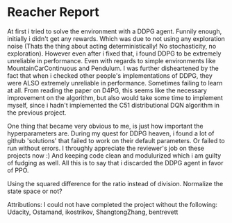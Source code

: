 # Reacher Report

At first i tried to solve the environment with a DDPG agent. Funnily enough, initially i didn't get any rewards. Which was due to not using any exploration noise (Thats the thing about acting deterministically! No stochasticity, no exploration). However even after i fixed that, i found DDPG to be extremely unreliable in performance. Even with regards to simple environments like MountainCarContinuous and Pendulum. I was further disheartened by the fact that when i checked other people's implementations of DDPG, they were ALSO extremely unreliable in performance. Sometimes failing to learn at all. From reading the paper on D4PG, this seems like the necessary improvement on the algorithm, but also would take some time to implement myself, since i hadn't implemented the C51 distributional DQN algorithm in the previous project. 

One thing that became very obvious to me, is just how important the hyperparameters are. During my quest for DDPG heaven, i found a lot of github 'solutions' that failed to work on their default parameters. Or failed to run without errors. I throughly appreciate the reviewer's job on these projects now :) And keeping code clean and modulurized which i am guilty of fudging as well. All this is to say that i discarded the DDPG agent in favor of PPO.

Using the squared difference for the ratio instead of division.
Normalize the state space or not?


Attributions:
I could not have completed the project without the following:
Udacity, Ostamand, ikostrikov, ShangtongZhang, bentrevett

